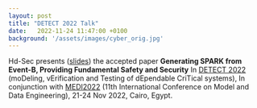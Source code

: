 ```yaml
---
layout: post
title: "DETECT 2022 Talk"
date:   2022-11-24 11:47:00 +0100
background: '/assets/images/cyber_orig.jpg'
---
```

Hd-Sec presents (<a href ="/files/DETECT22_SPARK_CG.pdf">slides</a>) the accepted paper <b>Generating SPARK from Event-B, Providing Fundamental Safety and Security</b></a> In <a href ="/files/DETECT22_SPARK_CG.pdf"> DETECT 2022</a> (moDeling, vErification and Testing of dEpendable CriTical systems), In conjunction with <a href ="https://www.medi22.org/">MEDI2022</a> (11th International Conference on Model and Data Engineering), 21-24 Nov 2022, Cairo, Egypt.
